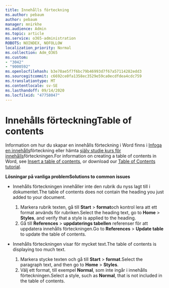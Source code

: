```yaml
---
title: Innehålls förteckning
ms.author: pebaum
author: pebaum
manager: mnirkhe
ms.audience: Admin
ms.topic: article
ms.service: o365-administration
ROBOTS: NOINDEX, NOFOLLOW
localization_priority: Normal
ms.collection: Adm_O365
ms.custom:
- "3042"
- "9000592"
ms.openlocfilehash: b3e78ae5f7f6bc79b46993d7f67a57114282edd3
ms.sourcegitcommit: c6692ce0fa1358ec3529e59ca0ecdfdea4cdc759
ms.translationtype: MT
ms.contentlocale: sv-SE
ms.lasthandoff: 09/14/2020
ms.locfileid: "47758047"
---
```

# <a name="table-of-contents"></a><span data-ttu-id="6792d-102">Innehålls förteckning</span><span class="sxs-lookup"><span data-stu-id="6792d-102">Table of contents</span></span>

<span data-ttu-id="6792d-103">Information om hur du skapar en innehålls förteckning i Word finns i [Infoga en innehålls](https://support.office.com/article/882e8564-0edb-435e-84b5-1d8552ccf0c0)förteckning eller hämta [själv studie kurs för innehålls](https://go.microsoft.com/fwlink/?linkid=2065106)förteckningen.</span><span class="sxs-lookup"><span data-stu-id="6792d-103">For information on creating a table of contents in Word, see [Insert a table of contents](https://support.office.com/article/882e8564-0edb-435e-84b5-1d8552ccf0c0), or download our [Table of Contents tutorial](https://go.microsoft.com/fwlink/?linkid=2065106).</span></span>

<span data-ttu-id="6792d-104">**Lösningar på vanliga problem**</span><span class="sxs-lookup"><span data-stu-id="6792d-104">**Solutions to common issues**</span></span>

- <span data-ttu-id="6792d-105">Innehålls förteckningen innehåller inte den rubrik du nyss lagt till i dokumentet.</span><span class="sxs-lookup"><span data-stu-id="6792d-105">The table of contents does not contain the heading you just added to your document.</span></span>
  1. <span data-ttu-id="6792d-106">Markera rubrik texten, gå till **Start**  >  **format**och kontrol lera att ett format används för rubriken.</span><span class="sxs-lookup"><span data-stu-id="6792d-106">Select the heading text, go to **Home** > **Styles**, and verify that a style is applied to the heading.</span></span>
  2. <span data-ttu-id="6792d-107">Gå till **References**  >  **uppdaterings tabellen** referenser för att uppdatera innehålls förteckningen.</span><span class="sxs-lookup"><span data-stu-id="6792d-107">Go to **References** > **Update table** to update the table of contents.</span></span>

- <span data-ttu-id="6792d-108">Innehålls förteckningen visar för mycket text.</span><span class="sxs-lookup"><span data-stu-id="6792d-108">The table of contents is displaying too much text.</span></span> 
  1. <span data-ttu-id="6792d-109">Markera stycke texten och gå till **Start**  >  **format**.</span><span class="sxs-lookup"><span data-stu-id="6792d-109">Select the paragraph text, and then go to **Home** > **Styles**.</span></span>
  2. <span data-ttu-id="6792d-110">Välj ett format, till exempel **Normal**, som inte ingår i innehålls förteckningen.</span><span class="sxs-lookup"><span data-stu-id="6792d-110">Select a style, such as **Normal**, that is not included in the table of contents.</span></span>